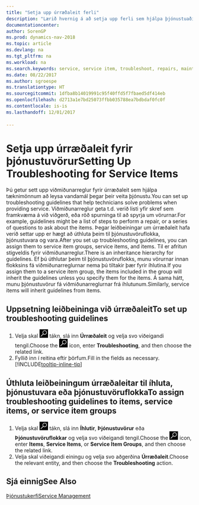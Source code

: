 ```yaml
---
title: "Setja upp úrræðaleit ferli"
description: "Lærið hvernig á að setja upp ferli sem hjálpa þjónustuaðilum að koma auga á og leysa úr vandamálum með þjónustuvörum."
documentationcenter: 
author: SorenGP
ms.prod: dynamics-nav-2018
ms.topic: article
ms.devlang: na
ms.tgt_pltfrm: na
ms.workload: na
ms.search.keywords: service, service item, troubleshoot, repairs, maintenance
ms.date: 08/22/2017
ms.author: sgroespe
ms.translationtype: HT
ms.sourcegitcommit: 1dfba8b14019991c95f40ffd5f7fbaed5df414eb
ms.openlocfilehash: d2713a1e7bd25073ffbb035788ea7bdbdaf0fc0f
ms.contentlocale: is-is
ms.lasthandoff: 12/01/2017

---
```


# <a name="setting-up-troubleshooting-for-service-items"></a><span data-ttu-id="15663-103">Setja upp úrræðaleit fyrir þjónustuvörur</span><span class="sxs-lookup"><span data-stu-id="15663-103">Setting Up Troubleshooting for Service Items</span></span>
<span data-ttu-id="15663-104">Þú getur sett upp viðmiðunarreglur fyrir úrræðaleit sem hjálpa tæknimönnum að leysa vandamál þegar þeir veita þjónustu.</span><span class="sxs-lookup"><span data-stu-id="15663-104">You can set up troubleshooting guidelines that help technicians solve problems when providing service.</span></span> <span data-ttu-id="15663-105">Viðmiðunarreglur geta t.d. verið listi yfir skref sem framkvæma á við viðgerð, eða röð spurninga til að spyrja um vörurnar.</span><span class="sxs-lookup"><span data-stu-id="15663-105">For example, guidelines might be a list of steps to perform a repair, or a series of questions to ask about the items.</span></span> <span data-ttu-id="15663-106">Þegar leiðbeiningar um úrræðaleit hafa verið settar upp er hægt að úthluta þeim til þjónustuvöruflokka, þjónustuvara og vara.</span><span class="sxs-lookup"><span data-stu-id="15663-106">After you set up troubleshooting guidelines, you can assign them to service item groups, service items, and items.</span></span> <span data-ttu-id="15663-107">Til er afritun stigveldis fyrir viðmiðunarreglur.</span><span class="sxs-lookup"><span data-stu-id="15663-107">There is an inheritance hierarchy for guidelines.</span></span> <span data-ttu-id="15663-108">Ef þú úthlutar þeim til þjónustuvöruflokks, munu vörurnar innan flokksins fá viðmiðunarreglurnar nema þú tiltakir þær fyrir íhlutina.</span><span class="sxs-lookup"><span data-stu-id="15663-108">If you assign them to a service item group, the items included in the group will inherit the guidelines unless you specify them for the items.</span></span> <span data-ttu-id="15663-109">Á sama hátt, munu þjónustuvörur fá viðmiðunarreglurnar frá íhlutunum.</span><span class="sxs-lookup"><span data-stu-id="15663-109">Similarly, service items will inherit guidelines from items.</span></span>  

## <a name="to-set-up-troubleshooting-guidelines"></a><span data-ttu-id="15663-110">Uppsetning leiðbeininga við úrræðaleit</span><span class="sxs-lookup"><span data-stu-id="15663-110">To set up troubleshooting guidelines</span></span>
1. <span data-ttu-id="15663-111">Velja skal ![Leit að síðu eða skýrslu](media/ui-search/search_small.png "Leit að síðu eða skýrslu táknið") tákn, slá inn **Úrræðaleit** og velja svo viðeigandi tengil.</span><span class="sxs-lookup"><span data-stu-id="15663-111">Choose the ![Search for Page or Report](media/ui-search/search_small.png "Search for Page or Report icon") icon, enter **Troubleshooting**, and then choose the related link.</span></span>  
2. <span data-ttu-id="15663-112">Fyllið inn í reitina eftir þörfum.</span><span class="sxs-lookup"><span data-stu-id="15663-112">Fill in the fields as necessary.</span></span> [!INCLUDE[tooltip-inline-tip](includes/tooltip-inline-tip_md.md)]  

## <a name="to-assign-troubleshooting-guidelines-to-items-service-items-or-service-item-groups"></a><span data-ttu-id="15663-113">Úthluta leiðbeiningum úrræðaleitar til íhluta, þjónustuvara eða þjónustuvöruflokka</span><span class="sxs-lookup"><span data-stu-id="15663-113">To assign troubleshooting guidelines to items, service items, or service item groups</span></span>
1. <span data-ttu-id="15663-114">Velja skal ![Leit að síðu eða skýrslu](media/ui-search/search_small.png "Leit að síðu eða skýrslu táknið") tákn, slá inn **Íhlutir**, **Þjónustuvörur** eða **Þjónustuvöruflokkar** og velja svo viðeigandi tengil.</span><span class="sxs-lookup"><span data-stu-id="15663-114">Choose the ![Search for Page or Report](media/ui-search/search_small.png "Search for Page or Report icon") icon, enter **Items**, **Service Items**, or **Service Item Groups**, and then choose the related link.</span></span>  
2. <span data-ttu-id="15663-115">Velja skal viðeigandi einingu og velja svo aðgerðina **Úrræðaleit**.</span><span class="sxs-lookup"><span data-stu-id="15663-115">Choose the relevant entity, and then choose the **Troubleshooting** action.</span></span>  

## <a name="see-also"></a><span data-ttu-id="15663-116">Sjá einnig</span><span class="sxs-lookup"><span data-stu-id="15663-116">See Also</span></span>
[<span data-ttu-id="15663-117">Þjónustukerfi</span><span class="sxs-lookup"><span data-stu-id="15663-117">Service Management</span></span>](service-service.md)

